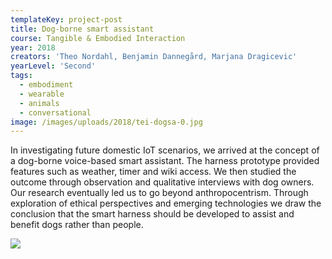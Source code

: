 ```yaml
---
templateKey: project-post
title: Dog-borne smart assistant
course: Tangible & Embodied Interaction
year: 2018
creators: 'Theo Nordahl, Benjamin Dannegård, Marjana Dragicevic'
yearLevel: 'Second'
tags:
  - embodiment
  - wearable
  - animals
  - conversational
image: /images/uploads/2018/tei-dogsa-0.jpg
---
```


In investigating future domestic IoT scenarios, we arrived at the concept of a dog-borne voice-based smart assistant. The  harness prototype provided features such as weather, timer and wiki access. We then studied the outcome through observation and qualitative interviews with dog owners. Our research eventually led us to go beyond anthropocentrism. Through exploration of ethical perspectives and emerging technologies we draw the conclusion that the smart harness should be developed to assist and benefit dogs rather than people.

![](/images/uploads/2018/tei-dogsa-0.jpg)
